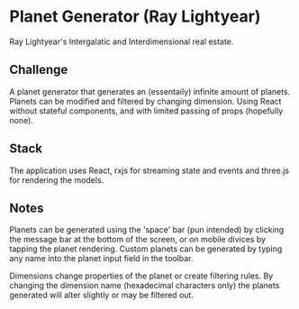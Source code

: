 # Planet Generator (Ray Lightyear)
Ray Lightyear's Intergalatic and Interdimensional real estate.

## Challenge
A planet generator that generates an (essentaily) infinite amount of planets. 
Planets can be modified and filtered by changing dimension.
Using React without stateful components, and with limited passing of props (hopefully none).

## Stack
The application uses React, rxjs for streaming state and events and three.js for rendering the models.

## Notes
Planets can be generated using the 'space' bar (pun intended) by clicking the message bar at the bottom of the screen, or on mobile divices by tapping the planet rendering. Custom planets can be generated by typing any name into the planet input field in the toolbar.

Dimensions change properties of the planet or create filtering rules. By changing the dimension name (hexadecimal characters only) the planets generated will alter slightly or may be filtered out.

